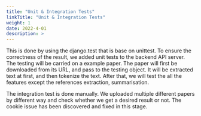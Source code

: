 ```yaml
---
title: "Unit & Integration Tests"
linkTitle: "Unit & Integration Tests"
weight: 1
date: 2022-4-01
description: >
---
```

This is done by using the django.test that is base on unittest.
To ensure the correctness of the result, we added unit tests to the backend API server. The testing will be carried on a example paper. The paper will first be downloaded from its URL, and pass to the testing object. It will be extracted text at first, and then tokenize the text. After that, we will test the all the features except the references extraction, summarisation. 

The integration test is done manually. We uploaded multiple different papers by different way and check whether we get a desired result or not. The cookie issue has been discovered and fixed in this stage.